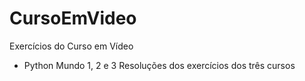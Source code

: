 # CursoEmVideo
Exercícios do Curso em Vídeo 
- Python Mundo 1, 2 e 3
Resoluções dos exercícios dos três cursos
